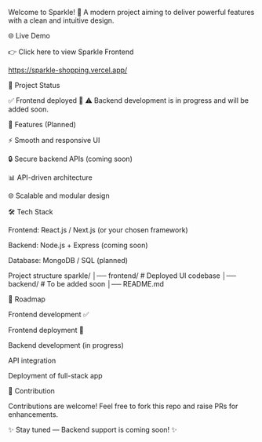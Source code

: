 Welcome to Sparkle! 🚀
A modern project aiming to deliver powerful features with a clean and intuitive design.


 
🌐 Live Demo 
 
👉 Click here to view Sparkle Frontend 

https://sparkle-shopping.vercel.app/

📌 Project Status

✅ Frontend deployed 🎉
⚠️ Backend development is in progress and will be added soon.

🚀 Features (Planned)

⚡ Smooth and responsive UI

🔒 Secure backend APIs (coming soon)

📊 API-driven architecture

🌐 Scalable and modular design

🛠️ Tech Stack

Frontend: React.js / Next.js (or your chosen framework)

Backend: Node.js + Express (coming soon)

Database: MongoDB / SQL (planned)

Project structure
sparkle/
│── frontend/     # Deployed UI codebase
│── backend/      # To be added soon
│── README.md


📅 Roadmap

 Frontend development ✅

 Frontend deployment 🚀

 Backend development (in progress)

 API integration

 Deployment of full-stack app

🤝 Contribution

Contributions are welcome!
Feel free to fork this repo and raise PRs for enhancements.

✨ Stay tuned — Backend support is coming soon! ✨
